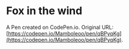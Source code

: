 # Fox in the wind

A Pen created on CodePen.io. Original URL: [https://codepen.io/Mamboleoo/pen/qBPyqKg](https://codepen.io/Mamboleoo/pen/qBPyqKg).


